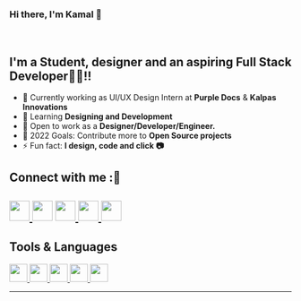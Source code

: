 ### Hi there, I'm Kamal 👋

<br />

## I'm a Student, designer and an aspiring Full Stack Developer👩‍💻!!

- 🔭 Currently working as UI/UX Design Intern at **Purple Docs** & **Kalpas Innovations**
- 🌱 Learning **Designing and Development**
- 👯 Open to work as a **Designer/Developer/Engineer.**
- 🥅 2022 Goals: Contribute more to **Open Source projects**
- ⚡ Fun fact: **I design, code and click 📷**



<h2> Connect with me :🤝<h2/>
   <a href="https://www.linkedin.com/in/kamalpreet-singh-a489a2197/" class="pics"><img src="https://cdn.worldvectorlogo.com/logos/linkedin-icon-2.svg" height="36vh">  </a>
   <a href="https://github.com/KamalpreetS" class="pics"> <img src="https://cdn.worldvectorlogo.com/logos/github-icon-1.svg" height="36vh"></center></a>
   <a href="https://dribble.com/Kamal9991" class="pics"><img src="https://cdn.worldvectorlogo.com/logos/dribbble-icon.svg" height="36vh">  </a>
   <a href="https://www.behance.net/kamalpreetsingh3" class="pics"><img src="https://cdn.worldvectorlogo.com/logos/behance.svg" height="36vh">  </a>
   <a href="https://mail.google.com/mail/?view=cm&fs=1&tf=1&to=kamals9991@gmail.com" class="pics"><img src="https://cdn.worldvectorlogo.com/logos/official-gmail-icon-2020-.svg" height="36vh"></a>
  


<p><h2> Tools & Languages </h2>
<!--   <img src = "https://media2.giphy.com/media/QssGEmpkyEOhBCb7e1/giphy.gif?cid=ecf05e47a0n3gi1bfqntqmob8g9aid1oyj2wr3ds3mg700bl&rid=giphy.gif" width = 32px> <br> -->
<a href= https://github.com/Goyal-Bharat?tab=repositories&q=&type=&language=html&sort= > <img width ='32px' src ="https://cdn.worldvectorlogo.com/logos/figma-1.svg"> </a>
<a href= https://github.com/Goyal-Bharat?tab=repositories&q=&type=&language=css&sort= > <img width ='32px' src ="https://cdn.worldvectorlogo.com/logos/adobe-xd-2.svg"> </a>
<a href= https://github.com/Goyal-Bharat?tab=repositories&q=&type=&language=bootstrap&sort= > <img width ='32px' src ="https://cdn.worldvectorlogo.com/logos/adobe-photoshop-2.svg"> </a>
<a href= https://github.com/Goyal-Bharat?tab=repositories&q=&type=&language=javascript&sort= > <img width ='32px' src ="https://cdn.worldvectorlogo.com/logos/html-1.svg"> </a>
<a href=https://github.com/Goyal-Bharat?tab=repositories&q=&type=&language=nodejs&sort= > <img width ='32px' src ="https://cdn.worldvectorlogo.com/logos/css-3.svg"> </a>

<br>

---

